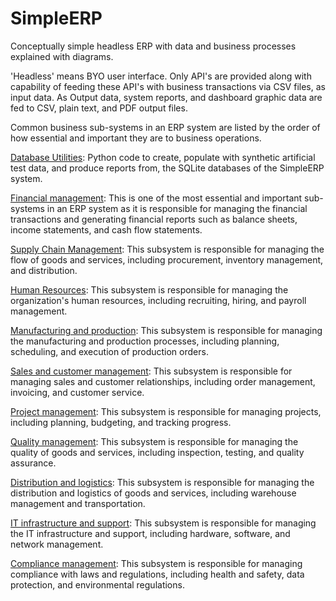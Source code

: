 # SimpleERP
Conceptually simple headless ERP with data and business processes explained with diagrams.

'Headless' means BYO user interface. Only API's are provided along with capability of feeding these API's with business transactions via CSV files, as input data. As Output data, system reports, and dashboard graphic data are fed to CSV, plain text, and PDF output files.  

Common business sub-systems in an ERP system are listed by the order of how essential and important they are to business operations.

[Database Utilities](https://github.com/jonfernq/SimpleERP/tree/main/db-utilities): Python code to create, populate with synthetic artificial test data, and produce reports from, the SQLite databases of the SimpleERP system.

[Financial management](https://github.com/jonfernq/SimpleERP/tree/main/General-Ledger): This is one of the most essential and important sub-systems in an ERP system as it is responsible for managing the financial transactions and generating financial reports such as balance sheets, income statements, and cash flow statements.

[Supply Chain Management](https://github.com/jonfernq/SimpleERP/tree/main/SupplyChainManagement): This subsystem is responsible for managing the flow of goods and services, including procurement, inventory management, and distribution.

[Human Resources](https://github.com/jonfernq/SimpleERP/tree/main/Human-Resources): This subsystem is responsible for managing the organization's human resources, including recruiting, hiring, and payroll management.

[Manufacturing and production](https://github.com/jonfernq/SimpleERP/tree/main/Manufacturing-Production): This subsystem is responsible for managing the manufacturing and production processes, including planning, scheduling, and execution of production orders.

[Sales and customer management](https://github.com/jonfernq/SimpleERP/tree/main/Sales-Customer-Management): This subsystem is responsible for managing sales and customer relationships, including order management, invoicing, and customer service.

[Project management](https://github.com/jonfernq/SimpleERP/tree/main/Project-Management): This subsystem is responsible for managing projects, including planning, budgeting, and tracking progress.

[Quality management](https://github.com/jonfernq/SimpleERP/tree/main/Quality-Management): This subsystem is responsible for managing the quality of goods and services, including inspection, testing, and quality assurance.

[Distribution and logistics](https://github.com/jonfernq/SimpleERP/tree/main/Distribution-Logistics): This subsystem is responsible for managing the distribution and logistics of goods and services, including warehouse management and transportation.

[IT infrastructure and support](https://github.com/jonfernq/SimpleERP/tree/main/IT-Infrastructure-Support): This subsystem is responsible for managing the IT infrastructure and support, including hardware, software, and network management.

[Compliance management](https://github.com/jonfernq/SimpleERP/tree/main/Compliance-Management): This subsystem is responsible for managing compliance with laws and regulations, including health and safety, data protection, and environmental regulations.




